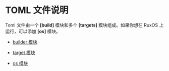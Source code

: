 # TOML 文件说明

Toml 文件由一个 **[build]** 模块和多个 **[targets]** 模块组成。如果你想在 RuxOS 上运行，可以添加 **[os]** 模块。

* [builder 模块](./builder_module.md)

* [target 模块](./target_module.md)

* [os 模块](./os_module.md)